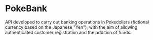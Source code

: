 # PokeBank
API developed to carry out banking operations in Pokedollars (fictional currency based on the Japanese "Yen"), with the aim of allowing authenticated customer registration and the addition of funds.
